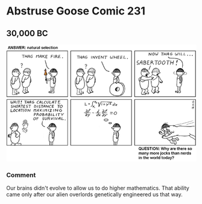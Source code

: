 # Abstruse Goose Comic 231
## 30,000 BC

![image](comics/30000BC.png)
### Comment
Our brains didn't evolve to allow us to do higher mathematics. That ability came only after our alien overlords genetically engineered us that way.
